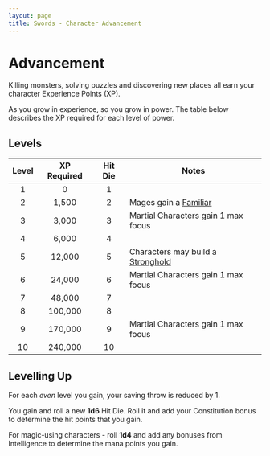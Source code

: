 ```yaml
---
layout: page
title: Swords - Character Advancement
---
```


# Advancement

Killing monsters, solving puzzles and discovering new places all earn your 
character Experience Points (XP).

As you grow in experience, so you grow in power. The table below describes 
the XP required for each level of power.

## Levels

| Level | XP Required | Hit Die | Notes                                                      |
|:-----:|:-----------:|:-------:|------------------------------------------------------------|
|   1   |         0   |    1    |                                                            |
|   2   |     1,500   |    2    | Mages gain a [Familiar](mage.html#familiar)                |
|   3   |     3,000   |    3    | Martial Characters gain 1 max focus                        |
|   4   |     6,000   |    4    |                                                            |
|   5   |    12,000   |    5    | Characters may build a [Stronghold](strongholds.markdown)  |
|   6   |    24,000   |    6    | Martial Characters gain 1 max focus                        |
|   7   |    48,000   |    7    |                                                            |
|   8   |   100,000   |    8    |                                                            |
|   9   |   170,000   |    9    | Martial Characters gain 1 max focus                        |
|  10   |   240,000   |   10    |                                                            |


## Levelling Up

For each *even* level you gain, your saving throw is reduced by 1.

You gain and roll a new **1d6** Hit Die. Roll it and add your Constitution 
bonus to determine the hit points that you gain.

For magic-using characters - roll **1d4** and add any bonuses from 
Intelligence to determine the mana points you gain.


